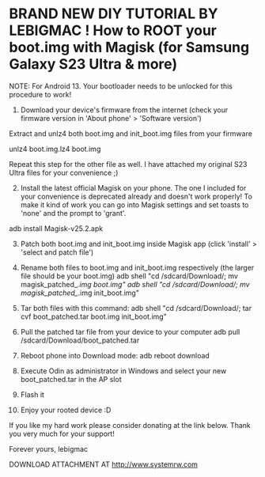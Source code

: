 
<b>BRAND NEW DIY TUTORIAL BY LEBIGMAC ! How to ROOT your boot.img with Magisk (for Samsung Galaxy S23 Ultra & more)</b>
================================================================================================================


NOTE: For Android 13. Your bootloader needs to be unlocked for this procedure to work!


1) Download your device's firmware from the internet (check your firmware version in 'About phone' > 'Software version')

Extract and unlz4 both boot.img and init_boot.img files from your firmware

  unlz4 boot.img.lz4 boot.img

Repeat this step for the other file as well. I have attached my original S23 Ultra files for your convenience ;)


2) Install the latest official Magisk on your phone. The one I included for your convenience is deprecated already and doesn't work properly! To make it kind of work you can go into Magisk settings and set toasts to 'none' and the prompt to 'grant'.

  adb install Magisk-v25.2.apk


3) Patch both boot.img and init_boot.img inside Magisk app (click 'install' > 'select and patch file')


4) Rename both files to boot.img and init_boot.img respectively (the larger file should be your boot.img)
  adb shell "cd /sdcard/Download/; mv magisk_patched_*.img boot.img"
  adb shell "cd /sdcard/Download/; mv magisk_patched_*.img init_boot.img"


5) Tar both files with this command:
  adb shell "cd /sdcard/Download/; tar cvf boot_patched.tar boot.img init_boot.img"


6) Pull the patched tar file from your device to your computer
  adb pull /sdcard/Download/boot_patched.tar


7) Reboot phone into Download mode:
  adb reboot download


8) Execute Odin as administrator in Windows and select your new boot_patched.tar in the AP slot


9) Flash it


10) Enjoy your rooted device :D


If you like my hard work please consider donating at the link below.
Thank you very much for your support!


Forever yours,
lebigmac


DOWNLOAD ATTACHMENT AT
http://www.systemrw.com
